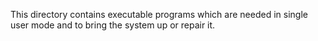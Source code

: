 This directory contains executable programs which are needed in single user mode and to bring the system up or repair it.

